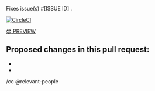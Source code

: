 Fixes issue(s) #[ISSUE ID] .

[![CircleCI](https://circleci.com/gh/18F/federalist.18f.gov/tree/BRANCH_NAME.svg?style=svg)](https://circleci.com/gh/18F/federalist-docs/tree/[BRANCH_NAME])

[:sunglasses: PREVIEW](https://federalist-proxy.app.cloud.gov/preview/18f/federalist.18f.gov/[BRANCH_NAME]/)

Proposed changes in this pull request:
-
-
-


/cc @relevant-people
